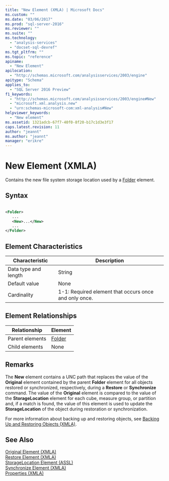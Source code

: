 ```yaml
---
title: "New Element (XMLA) | Microsoft Docs"
ms.custom: ""
ms.date: "03/06/2017"
ms.prod: "sql-server-2016"
ms.reviewer: ""
ms.suite: ""
ms.technology: 
  - "analysis-services"
  - "docset-sql-devref"
ms.tgt_pltfrm: ""
ms.topic: "reference"
apiname: 
  - "New Element"
apilocation: 
  - "http://schemas.microsoft.com/analysisservices/2003/engine"
apitype: "Schema"
applies_to: 
  - "SQL Server 2016 Preview"
f1_keywords: 
  - "http://schemas.microsoft.com/analysisservices/2003/engine#New"
  - "microsoft.xml.analysis.new"
  - "urn:schemas-microsoft-com:xml-analysis#New"
helpviewer_keywords: 
  - "New element"
ms.assetid: 1321adcb-67f7-40f0-8f20-b17c1d3e3f17
caps.latest.revision: 11
author: "jeannt"
ms.author: "jeannt"
manager: "erikre"
---
```

# New Element (XMLA)
  Contains the new file system storage location used by a [Folder](../../../analysis-services/xmla/xml-elements-properties/folder-element-xmla.md) element.  
  
## Syntax  
  
```xml  
  
<Folder>  
   ...  
   <New>...</New>  
   ...  
</Folder>  
```  
  
## Element Characteristics  
  
|Characteristic|Description|  
|--------------------|-----------------|  
|Data type and length|String|  
|Default value|None|  
|Cardinality|1-1: Required element that occurs once and only once.|  
  
## Element Relationships  
  
|Relationship|Element|  
|------------------|-------------|  
|Parent elements|[Folder](../../../analysis-services/xmla/xml-elements-properties/folder-element-xmla.md)|  
|Child elements|None|  
  
## Remarks  
 The **New** element contains a UNC path that replaces the value of the **Original** element contained by the parent **Folder** element for all objects restored or synchronized, respectively, during a **Restore** or **Synchronize** command. The value of the **Original** element is compared to the value of the **StorageLocation** element for each cube, measure group, or partition and, if a match is found, the value of this element is used to update the **StorageLocation** of the object during restoration or synchronization.  
  
 For more information about backing up and restoring objects, see [Backing Up and Restoring Objects (XMLA)](../../../analysis-services/multidimensional-models-scripting-language-assl-xmla/backing-up-restoring-and-synchronizing-databases-xmla.md).  
  
## See Also  
 [Original Element &#40;XMLA&#41;](../../../analysis-services/xmla/xml-elements-properties/original-element-xmla.md)   
 [Restore Element &#40;XMLA&#41;](../../../analysis-services/xmla/xml-elements-commands/restore-element-xmla.md)   
 [StorageLocation Element &#40;ASSL&#41;](../../../analysis-services/scripting/properties/storagelocation-element-assl.md)   
 [Synchronize Element &#40;XMLA&#41;](../../../analysis-services/xmla/xml-elements-commands/synchronize-element-xmla.md)   
 [Properties &#40;XMLA&#41;](../../../analysis-services/xmla/xml-elements-properties/xml-elements-properties.md)  
  
  